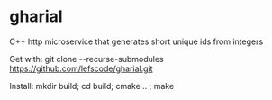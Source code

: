 # gharial
C++ http microservice that generates short unique ids from integers 

Get with: git clone --recurse-submodules https://github.com/lefscode/gharial.git

Install: mkdir build; cd build; cmake .. ; make
